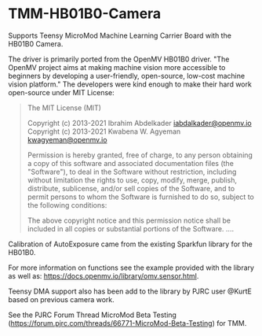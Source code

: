 # TMM-HB01B0-Camera
Supports Teensy MicroMod Machine Learning Carrier Board with the HB01B0 Camera.

The driver is primarily ported from the OpenMV HB01B0 driver. "The OpenMV project aims at making machine vision more accessible to beginners by developing a user-friendly, open-source, low-cost machine vision platform."  The developers were kind enough to make their hard work open-source under MIT License:

>The MIT License (MIT)
>
>Copyright (c) 2013-2021 Ibrahim Abdelkader <iabdalkader@openmv.io>
>Copyright (c) 2013-2021 Kwabena W. Agyeman <kwagyeman@openmv.io>
>
>Permission is hereby granted, free of charge, to any person obtaining a copy
>of this software and associated documentation files (the "Software"), to deal
>in the Software without restriction, including without limitation the rights
>to use, copy, modify, merge, publish, distribute, sublicense, and/or sell
>copies of the Software, and to permit persons to whom the Software is
>furnished to do so, subject to the following conditions:
>
>The above copyright notice and this permission notice shall be included in
>all copies or substantial portions of the Software.
>....
>

Calibration of AutoExposure came from the existing Sparkfun library for the HB01B0.

For more information on functions see the example provided with the library as well as: https://docs.openmv.io/library/omv.sensor.html.

Teensy DMA support also has been add to the library by PJRC user @KurtE based on previous camera work.  

See the PJRC Forum Thread MicroMod Beta Testing (https://forum.pjrc.com/threads/66771-MicroMod-Beta-Testing) for TMM.
